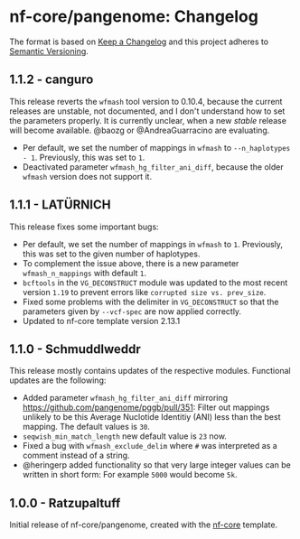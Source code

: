 # nf-core/pangenome: Changelog

The format is based on [Keep a Changelog](https://keepachangelog.com/en/1.0.0/) and this project adheres to [Semantic Versioning](https://semver.org/spec/v2.0.0.html).

## 1.1.2 - canguro

This release reverts the `wfmash` tool version to 0.10.4, because the current releases are unstable, not documented, and I don't understand how to set the parameters properly.
It is currently unclear, when a new _stable_ release will become available. @baozg or @AndreaGuarracino are evaluating.

- Per default, we set the number of mappings in `wfmash` to `--n_haplotypes - 1`. Previously, this was set to `1`.
- Deactivated parameter `wfmash_hg_filter_ani_diff`, because the older `wfmash` version does not support it.

## 1.1.1 - LATÜRNICH

This release fixes some important bugs:

- Per default, we set the number of mappings in `wfmash` to `1`. Previously, this was set to the given number of haplotypes.
- To complement the issue above, there is a new parameter `wfmash_n_mappings` with default `1`.
- `bcftools` in the `VG_DECONSTRUCT` module was updated to the most recent version `1.19` to prevent errors like `corrupted size vs. prev_size`.
- Fixed some problems with the delimiter in `VG_DECONSTRUCT` so that the parameters given by `--vcf-spec` are now applied correctly.
- Updated to nf-core template version 2.13.1

## 1.1.0 - Schmuddlweddr

This release mostly contains updates of the respective modules. Functional updates are the following:

- Added parameter `wfmash_hg_filter_ani_diff` mirroring https://github.com/pangenome/pggb/pull/351: Filter out mappings unlikely to be this Average Nuclotide Identitiy (ANI) less than the best mapping. The default values is `30`.
- `seqwish_min_match_length` new default value is `23` now.
- Fixed a bug with `wfmash_exclude_delim` where `#` was interpreted as a comment instead of a string.
- @heringerp added functionality so that very large integer values can be written in short form: For example `5000` would become `5k`.

## 1.0.0 - Ratzupaltuff

Initial release of nf-core/pangenome, created with the [nf-core](https://nf-co.re/) template.
